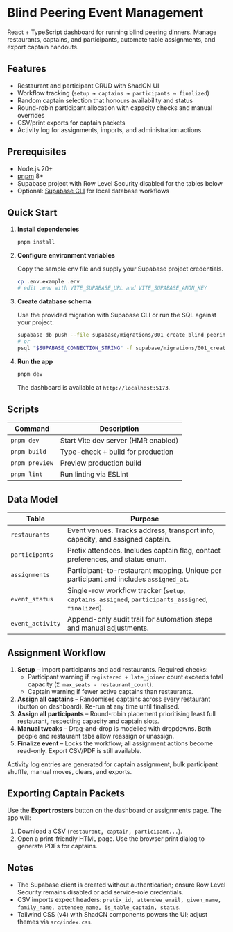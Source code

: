 # Blind Peering Event Management

React + TypeScript dashboard for running blind peering dinners. Manage restaurants, captains, and participants, automate table assignments, and export captain handouts.

## Features

- Restaurant and participant CRUD with ShadCN UI
- Workflow tracking (`setup → captains → participants → finalized`)
- Random captain selection that honours availability and status
- Round-robin participant allocation with capacity checks and manual overrides
- CSV/print exports for captain packets
- Activity log for assignments, imports, and administration actions

## Prerequisites

- Node.js 20+
- [pnpm](https://pnpm.io/) 8+
- Supabase project with Row Level Security disabled for the tables below
- Optional: [Supabase CLI](https://supabase.com/docs/guides/cli) for local database workflows

## Quick Start

1. **Install dependencies**

   ```bash
   pnpm install
   ```

2. **Configure environment variables**

   Copy the sample env file and supply your Supabase project credentials.

   ```bash
   cp .env.example .env
   # edit .env with VITE_SUPABASE_URL and VITE_SUPABASE_ANON_KEY
   ```

3. **Create database schema**

   Use the provided migration with Supabase CLI or run the SQL against your project:

   ```bash
   supabase db push --file supabase/migrations/001_create_blind_peering.sql
   # or
   psql "$SUPABASE_CONNECTION_STRING" -f supabase/migrations/001_create_blind_peering.sql
   ```

4. **Run the app**

   ```bash
   pnpm dev
   ```

   The dashboard is available at `http://localhost:5173`.

## Scripts

| Command        | Description                        |
| -------------- | ---------------------------------- |
| `pnpm dev`     | Start Vite dev server (HMR enabled) |
| `pnpm build`   | Type-check + build for production   |
| `pnpm preview` | Preview production build            |
| `pnpm lint`    | Run linting via ESLint              |

## Data Model

| Table            | Purpose                                                                                   |
| ---------------- | ----------------------------------------------------------------------------------------- |
| `restaurants`    | Event venues. Tracks address, transport info, capacity, and assigned captain.             |
| `participants`   | Pretix attendees. Includes captain flag, contact preferences, and status enum.            |
| `assignments`    | Participant-to-restaurant mapping. Unique per participant and includes `assigned_at`.     |
| `event_status`   | Single-row workflow tracker (`setup`, `captains_assigned`, `participants_assigned`, `finalized`). |
| `event_activity` | Append-only audit trail for automation steps and manual adjustments.                      |

## Assignment Workflow

1. **Setup** – Import participants and add restaurants. Required checks:
   - Participant warning if `registered + late_joiner` count exceeds total capacity (`Σ max_seats - restaurant_count`).
   - Captain warning if fewer active captains than restaurants.
2. **Assign all captains** – Randomises captains across every restaurant (button on dashboard). Re-run at any time until finalised.
3. **Assign all participants** – Round-robin placement prioritising least full restaurant, respecting capacity and captain slots.
4. **Manual tweaks** – Drag-and-drop is modelled with dropdowns. Both people and restaurant tabs allow reassign or unassign.
5. **Finalize event** – Locks the workflow; all assignment actions become read-only. Export CSV/PDF is still available.

Activity log entries are generated for captain assignment, bulk participant shuffle, manual moves, clears, and exports.

## Exporting Captain Packets

Use the **Export rosters** button on the dashboard or assignments page. The app will:

1. Download a CSV (`restaurant, captain, participant...`).
2. Open a print-friendly HTML page. Use the browser print dialog to generate PDFs for captains.

## Notes

- The Supabase client is created without authentication; ensure Row Level Security remains disabled or add service-role credentials.
- CSV imports expect headers: `pretix_id, attendee_email, given_name, family_name, attendee_name, is_table_captain, status`.
- Tailwind CSS (v4) with ShadCN components powers the UI; adjust themes via `src/index.css`.
